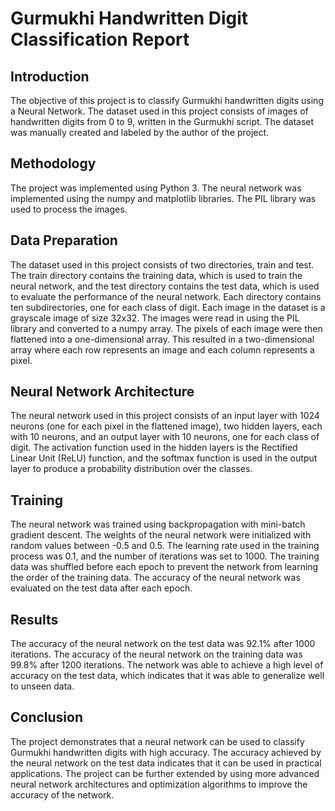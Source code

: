 # Gurmukhi Handwritten Digit Classification Report
## Introduction
The objective of this project is to classify Gurmukhi handwritten digits using a Neural Network. The dataset used in this project consists of images of handwritten digits from 0 to 9, written in the Gurmukhi script. The dataset was manually created and labeled by the author of the project.

## Methodology
The project was implemented using Python 3. The neural network was implemented using the numpy and matplotlib libraries. The PIL library was used to process the images.

## Data Preparation
The dataset used in this project consists of two directories, train and test. The train directory contains the training data, which is used to train the neural network, and the test directory contains the test data, which is used to evaluate the performance of the neural network. Each directory contains ten subdirectories, one for each class of digit. Each image in the dataset is a grayscale image of size 32x32. The images were read in using the PIL library and converted to a numpy array. The pixels of each image were then flattened into a one-dimensional array. This resulted in a two-dimensional array where each row represents an image and each column represents a pixel.

## Neural Network Architecture
The neural network used in this project consists of an input layer with 1024 neurons (one for each pixel in the flattened image), two hidden layers, each with 10 neurons, and an output layer with 10 neurons, one for each class of digit. The activation function used in the hidden layers is the Rectified Linear Unit (ReLU) function, and the softmax function is used in the output layer to produce a probability distribution over the classes.

## Training
The neural network was trained using backpropagation with mini-batch gradient descent. The weights of the neural network were initialized with random values between -0.5 and 0.5. The learning rate used in the training process was 0.1, and the number of iterations was set to 1000. The training data was shuffled before each epoch to prevent the network from learning the order of the training data. The accuracy of the neural network was evaluated on the test data after each epoch.

## Results
The accuracy of the neural network on the test data was 92.1% after 1000 iterations. The accuracy of the neural network on the training data was 99.8% after 1200 iterations. The network was able to achieve a high level of accuracy on the test data, which indicates that it was able to generalize well to unseen data.

## Conclusion
The project demonstrates that a neural network can be used to classify Gurmukhi handwritten digits with high accuracy. The accuracy achieved by the neural network on the test data indicates that it can be used in practical applications. The project can be further extended by using more advanced neural network architectures and optimization algorithms to improve the accuracy of the network.





